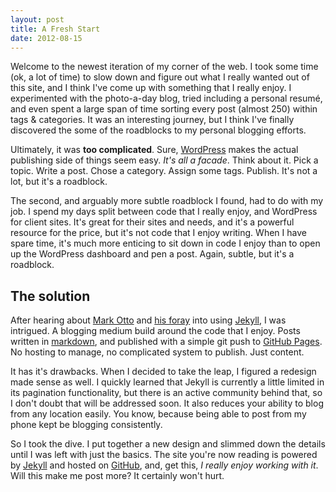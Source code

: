 ```yaml
---
layout: post
title: A Fresh Start
date: 2012-08-15
---
```

Welcome to the newest iteration of my corner of the web. I took some time (ok, a lot of time) to slow down and figure out what I really wanted out of this site, and I think I've come up with something that I really enjoy. I experimented with the photo-a-day blog, tried including a personal resumé, and even spent a large span of time sorting every post (almost 250) within tags & categories. It was an interesting journey, but I think I've finally discovered the some of the roadblocks to my personal blogging efforts.

Ultimately, it was **too complicated**. Sure, [WordPress](http://wordpress.org) makes the actual publishing side of things seem easy. *It's all a facade*. Think about it. Pick a topic. Write a post. Chose a category. Assign some tags. Publish. It's not a lot, but it's a roadblock.

The second, and arguably more subtle roadblock I found, had to do with my job. I spend my days split between code that I really enjoy, and WordPress for client sites. It's great for their sites and needs, and it's a powerful resource for the price, but it's not code that I enjoy writing. When I have spare time, it's much more enticing to sit down in code I enjoy than to open up the WordPress dashboard and pen a post. Again, subtle, but it's a roadblock.

## The solution

After hearing about [Mark Otto](http://markdotto.com) and [his foray](http://markdotto.com/2012/08/09/github-all-the-things/) into using [Jekyll](http://github.com/mojombo/jekyll), I was intrigued. A blogging medium build around the code that I enjoy. Posts written in [markdown](http://daringfireball.net/projects/markdown), and published with a simple git push to [GitHub Pages](http://pages.github.com). No hosting to manage, no complicated system to publish. Just content.

It has it's drawbacks. When I decided to take the leap, I figured a redesign made sense as well. I quickly learned that Jekyll is currently a little limited in its pagination functionality, but there is an active community behind that, so I don't doubt that will be addressed soon. It also reduces your ability to blog from any location easily. You know, because being able to post from my phone kept be blogging consistently.

So I took the dive. I put together a new design and slimmed down the details until I was left with just the basics. The site you're now reading is powered by [Jekyll](http://github.com/mojombo/jekyll) and hosted on [GitHub](http://pages.github.com), and, get this, *I really enjoy working with it*. Will this make me post more? It certainly won't hurt.